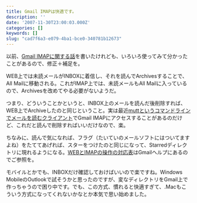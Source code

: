 ```yaml
---
title: Gmail IMAPは快適です。
description: ''
date: '2007-11-30T23:00:03.000Z'
categories: []
keywords: []
slug: "cad7f6a3-e079-4ba1-bce0-340781b12673"
---
```

以前、[Gmail IMAPに関する話](http://blog.qli.jp/2007/10/gmail_imap_cc24.html)を書いたけれども、いろいろ使ってみて分かったことがあるので、修正＋補足を。

WEB上では未読メールがINBOXに着信し、それを読んでArchivesすることで、All Mailに移動される。これがIMAP上では、未読メールもAll Mailに入っているので、Archivesを改めてやる必要がないようだ。

つまり、どういうことかというと、INBOX上のメールを読んだ後削除すれば、WEB上でArchiveしたのと同じということ。実は最近[muttというコマンドラインでメールを読むクライアント](http://hiroqli.blogspot.com/2007/11/mutt-15mutt-gmail-imap.html)でGmail IMAPにアクセスすることがあるのだけど、これだと読んで削除すればいいだけなので、楽。

ちなみに、読んで気になれば、フラグ（たいていのメールソフトにはついてますよね）をたててあげれば、スターをつけたのと同じになって、Starredディレクトリに現れるようになる。[WEBとIMAPの操作の対応表](http://mail.google.com/support/bin/answer.py?answer=77657)はGmailヘルプにあるのでご参照を。

モバイルとかでも、INBOXだけ確認しておけばいいので楽ですね。Windows MobileのOutlookで試そうかと思ったのですが、変なディレクトリをGmail上で作っちゃうので困り中です。でも、この方式、慣れると快適すぎて、.Macもこういう方式になってくれないかなとか本気で思い始めました。